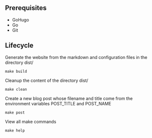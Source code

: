 ## Prerequisites
- GoHugo
- Go
- Git

## Lifecycle
Generate the website from the markdown and configuration files in the directory dist/

    make build

Cleanup the content of the directory dist/

    make clean

Create a new blog post whose filename and title come from the environment variables POST_TITLE and POST_NAME

    make post

View all make commands

    make help